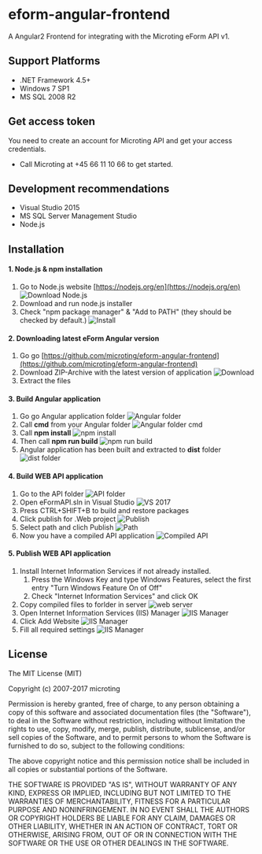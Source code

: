 # eform-angular-frontend

A Angular2 Frontend for integrating with the Microting eForm API v1.

## Support Platforms

 - .NET Framework 4.5+
 - Windows 7 SP1
 - MS SQL 2008 R2

## Get access token

You need to create an account for Microting API and get your access credentials.

 - Call Microting at +45 66 11 10 66 to get started.

## Development recommendations

  - Visual Studio 2015
  - MS SQL Server Management Studio
  - Node.js
  
  
## Installation
  
  #### 1. Node.js & npm installation
  
  1. Go to Node.js website [https://nodejs.org/en](https://nodejs.org/en)
    ![Download Node.js](docs/node_1.png "Download")
  2. Download and run node.js installer
  3. Check "npm package manager" & "Add to PATH" (they should be checked by default.)
    ![Install](docs/node_2.png "Install")

    
  #### 2. Downloading latest eForm Angular version
    
  1. Go go [https://github.com/microting/eform-angular-frontend](https://github.com/microting/eform-angular-frontend)
  2. Download ZIP-Archive with the latest version of application
    ![Download](docs/git_1.png "Download")
  3. Extract the files
  
  #### 3. Build Angular application
  
  1. Go go Angular application folder
    ![Angular folder](docs/file_1.png "Angular folder")
  2. Call **cmd** from your Angular folder
    ![Angular folder cmd](docs/file_2.png "Angular folder cmd")
  3. Call **npm install**
    ![npm install](docs/npm_1.png "npm install")
  4. Then call **npm run build**
    ![npm run build](docs/npm_2.png "npm run build")
  5. Angular application has been built and extracted to **dist** folder
    ![dist folder](docs/file_3.png "dist folder")
    
  #### 4. Build WEB API application
    
  1. Go to the API folder
    ![API folder](docs/file_4.png "API folder")
  2. Open eFormAPI.sln in Visual Studio
    ![VS 2017](docs/vs_1.png "VS 2017")
  3. Press CTRL+SHIFT+B to build and restore packages
  4. Click publish for .Web project
    ![Publish](docs/vs_2.png "Publish")
  5. Select path and clich Publish
    ![Path](docs/vs_3.png "Path")
  6. Now you have a compiled API application
    ![Compiled API](docs/file_5.png "Compiled API")
  
    
  #### 5. Publish WEB API application
  
  1. Install Internet Information Services if not already installed.    
        1. Press the Windows Key and type Windows Features, select the first entry "Turn Windows Feature On of Off"
        2. Check "Internet Information Services" and click OK
  2. Copy compiled files to forlder in server
    ![web server](docs/file_6.png "web server")
  3. Open Internet Information Services (IIS) Manager
     ![IIS Manager](docs/iis_1.png "IIS Manager")
  4. Click Add Website
     ![IIS Manager](docs/iis_2.png "IIS Manager")
  5. Fill all required settings
     ![IIS Manager](docs/iis_3.png "IIS Manager")
  
  
  
## License

The MIT License (MIT)

Copyright (c) 2007-2017 microting

Permission is hereby granted, free of charge, to any person obtaining a copy
of this software and associated documentation files (the "Software"), to deal
in the Software without restriction, including without limitation the rights
to use, copy, modify, merge, publish, distribute, sublicense, and/or sell
copies of the Software, and to permit persons to whom the Software is
furnished to do so, subject to the following conditions:

The above copyright notice and this permission notice shall be included in all
copies or substantial portions of the Software.

THE SOFTWARE IS PROVIDED "AS IS", WITHOUT WARRANTY OF ANY KIND, EXPRESS OR
IMPLIED, INCLUDING BUT NOT LIMITED TO THE WARRANTIES OF MERCHANTABILITY,
FITNESS FOR A PARTICULAR PURPOSE AND NONINFRINGEMENT. IN NO EVENT SHALL THE
AUTHORS OR COPYRIGHT HOLDERS BE LIABLE FOR ANY CLAIM, DAMAGES OR OTHER
LIABILITY, WHETHER IN AN ACTION OF CONTRACT, TORT OR OTHERWISE, ARISING FROM,
OUT OF OR IN CONNECTION WITH THE SOFTWARE OR THE USE OR OTHER DEALINGS IN THE
SOFTWARE.
